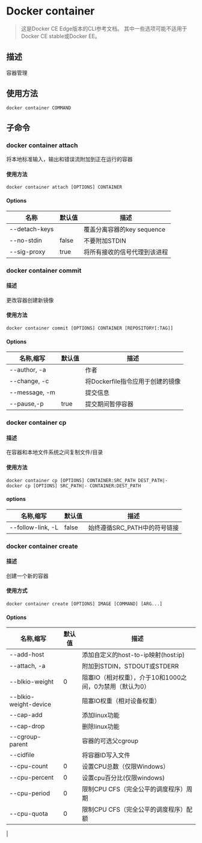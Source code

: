 # Docker container
> 这是Docker CE Edge版本的CLI参考文档。 其中一些选项可能不适用于Docker CE stable或Docker EE。

## 描述
容器管理

## 使用方法
```shell
docker container COMMAND
```

## 子命令
### docker container attach
将本地标准输入，输出和错误流附加到正在运行的容器
#### 使用方法
```shell
docker container attach [OPTIONS] CONTAINER
```
#### Options
| 名称 | 默认值 |描述	|
|--------|--------|--------|
|    --detach-keys    |        |    覆盖分离容器的key sequence    |
|	--no-stdin	|	false	|	不要附加STDIN	|
|	--sig-proxy	|	true	|	将所有接收的信号代理到该进程	|

### docker container commit
#### 描述
更改容器创建新镜像
#### 使用方法
```shell
docker container commit [OPTIONS] CONTAINER [REPOSITORY[:TAG]]
```
#### Options
| 名称,缩写 | 默认值 |	描述	|
|--------|--------|--------|
|    --author, -a    |        |		作者   |
| 	--change, -c	|	|	将Dockerfile指令应用于创建的镜像 |
|	--message, -m	|	| 提交信息	|
|	--pause,-p	| true	|	提交期间暂停容器	|

### docker container cp
#### 描述
在容器和本地文件系统之间复制文件/目录
#### 使用方法
```shell
docker container cp [OPTIONS] CONTAINER:SRC_PATH DEST_PATH|-
docker cp [OPTIONS] SRC_PATH|- CONTAINER:DEST_PATH
```
#### options
| 名称,缩写 | 默认值 |	描述	|
|--------|--------|--------|
|    --follow-link, -L    |    false    |	始终遵循SRC_PATH中的符号链接   |

### docker container create
#### 描述
创建一个新的容器
#### 使用方式
```shell
docker container create [OPTIONS] IMAGE [COMMAND] [ARG...]
```
#### Options
| 名称,缩写 | 默认值 |	描述	|
|--------|--------|--------|
|    --add-host    |        |	添加自定义的host-to-ip映射(host:ip)   |
|	--attach, -a	|	|	附加到STDIN，STDOUT或STDERR	|
|	--blkio-weight	|	0	|	阻塞IO（相对权重），介于10和1000之间，0为禁用（默认为0）|
|	--blkio-weight-device	|	|	阻塞IO权重（相对设备权重）	|
|	--cap-add	|	|	添加linux功能	|
|	--cap-drop	|	|	删除linux功能	|
|	--cgroup-parent	|	|	容器的可选父cgroup	|
|	--cidfile	|	|	将容器ID写入文件	|
|	--cpu-count	|	0	|	设置CPU总数（仅限Windows）	|
|	--cpu-percent	|	0	|	设置cpu百分比(仅限windows)	|
|	--cpu-period	|	0	|	限制CPU CFS（完全公平的调度程序）周期	|
|	--cpu-quota	|	0	|	限制CPU CFS（完全公平的调度程序）配额	|
|